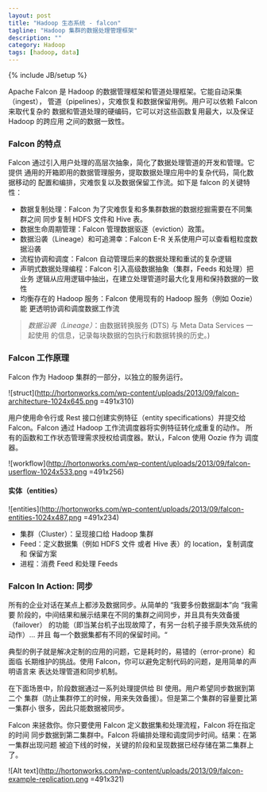 ```yaml
---
layout: post
title: "Hadoop 生态系统 - falcon"
tagline: "Hadoop 集群的数据处理管理框架"
description: ""
category: Hadoop
tags: [hadoop, data]
---
```

{% include JB/setup %}

Apache Falcon 是 Hadoop 的数据管理框架和管道处理框架。它能自动采集（ingest），
管道（pipelines），灾难恢复和数据保留用例。用户可以依赖 Falcon 来取代复杂的
数据和管道处理的硬编码，它可以对这些函数复用最大，以及保证 Hadoop 的跨应用
之间的数据一致性。

### Falcon 的特点

Falcon 通过引入用户处理的高层次抽象，简化了数据处理管道的开发和管理。它提供
通用的开箱即用的数据管理服务，提取数据处理应用中的复杂代码，简化数据移动的
配置和编排，灾难恢复以及数据保留工作流。如下是 falcon 的关键特性：

+ 数据复制处理：Falcon 为了灾难恢复和多集群数据的数据挖掘需要在不同集群之间
同步复制 HDFS 文件和 Hive 表。
+ 数据生命周期管理：Falcon 管理数据驱逐（eviction）政策。
+ 数据沿袭（Lineage）和可追溯幸：Falcon E-R 关系使用户可以查看粗粒度数据沿袭
+ 流程协调和调度：Falcon 自动管理后来的数据处理和重试的复杂逻辑
+ 声明式数据处理编程：Falcon 引入高级数据抽象（集群，Feeds 和处理）把业务
逻辑从应用逻辑中抽出，在建立处理管道时最大化复用和保持数据的一致性
+ 均衡存在的 Hadoop 服务：Falcon 使用现有的 Hadoop 服务（例如 Oozie）能
更透明协调和调度数据工作流

> *数据沿袭（Lineage）*：由数据转换服务 (DTS) 与 Meta Data Services 一起使用
的信息，记录每块数据的包执行和数据转换的历史。)

### Falcon 工作原理

Falcon 作为 Hadoop 集群的一部分，以独立的服务运行。

![struct](http://hortonworks.com/wp-content/uploads/2013/09/falcon-architecture-1024x645.png =491x310)

用户使用命令行或 Rest 接口创建实例特征（entity specifications）并提交给 
Falcon。Falcon 通过 Hadoop 工作流调度器将实例特征转化成重复的动作。
所有的函数和工作状态管理需求授权给调度器。默认，Falcon 使用 Oozie 作为
调度器。

![workflow](http://hortonworks.com/wp-content/uploads/2013/09/falcon-userflow-1024x533.png =491x256)

#### 实体（entities）

![entities](http://hortonworks.com/wp-content/uploads/2013/09/falcon-entities-1024x487.png =491x234)

+ 集群（Cluster）：呈现接口给 Hadoop 集群
+ Feed：定义数据集（例如 HDFS 文件 或者 Hive 表）的 location，复制调度和
保留方案
+ 进程：消费 Feed 和处理 Feeds

### Falcon In Action: 同步

所有的企业对话在某点上都涉及数据同步。从简单的 “我要多份数据副本”向 “我需要
阶段的，中间结果和展示结果在不同的集群之间同步，并且具有失效备援（failover）
的功能（即当某台机子出现故障了，有另一台机子接手原失效系统的动作）... 并且
每一个数据集都有不同的保留时间。“

典型的例子就是解决定制的应用的问题，它是耗时的，易错的（error-prone）和面临
长期维护的挑战。使用 Falcon，你可以避免定制代码的问题，是用简单的声明语言来
表达处理管道和同步机制。

在下面场景中，阶段数据通过一系列处理提供给 BI 使用。用户希望同步数据到第二个
集群（防止集群停工的时候，用来失效备援）。但是第二个集群的容量要比第一集群小
很多，因此只能数据被同步。

Falcon 来拯救你。你只要使用 Falcon 定义数据集和处理流程，Falcon 将在指定的时间
同步数据到第二集群中。Falcon 将编排处理和调度同步时间。结果：在第一集群出现问题
被迫下线的时候，关键的阶段和呈现数据已经存储在第二集群上了。

![Alt text](http://hortonworks.com/wp-content/uploads/2013/09/falcon-example-replication.png =491x321)
